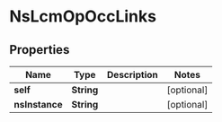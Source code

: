 # NsLcmOpOccLinks

## Properties
Name | Type | Description | Notes
------------ | ------------- | ------------- | -------------
**self** | **String** |  |  [optional]
**nsInstance** | **String** |  |  [optional]
